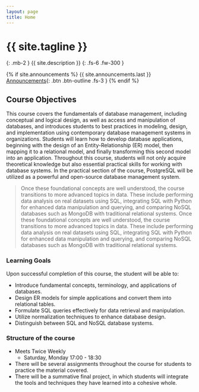 ```yaml
---
layout: page
title: Home
---
```


# {{ site.tagline }}
{: .mb-2 }
{{ site.description }}
{: .fs-6 .fw-300 }

{% if site.announcements %}
{{ site.announcements.last }}
[Announcements](announcements.md){: .btn .btn-outline .fs-3 }
{% endif %}

## Course Objectives

This course covers the fundamentals of database management, including conceptual and logical design, as well as access and manipulation of databases, and introduces students to best practices in modeling, design, and implementation using contemporary database management systems in organizations. Students will learn how to develop database applications, beginning with the design of an Entity-Relationship (ER) model, then mapping it to a relational model, and finally transforming this second model into an application. Throughout this course, students will not only acquire theoretical knowledge but also essential practical skills for working with database systems. In the practical section of the course, PostgreSQL will be utilized as a powerful and open-source database management system.
> Once these foundational concepts are well understood, the course transitions to more advanced topics in data. These include performing data analysis on real datasets using SQL, integrating SQL with Python for enhanced data manipulation and querying, and comparing NoSQL databases such as MongoDB with traditional relational systems.
> Once these foundational concepts are well understood, the course transitions to more advanced topics in data. These include performing data analysis on real datasets using SQL, integrating SQL with Python for enhanced data manipulation and querying, and comparing NoSQL databases such as MongoDB with traditional relational systems.

### Learning Goals

 Upon successful completion of this course, the student will be able to:

- Introduce fundamental concepts, terminology, and applications of databases.
- Design ER models for simple applications and convert them into relational tables.
- Formulate SQL queries effectively for data retrieval and manipulation.
- Utilize normalization techniques to enhance database design.
- Distinguish between SQL and NoSQL database systems.

### Structure of the course

 - Meets Twice Weekly
   - Saturday, Monday 17:00 - 18:30
 - There will be several assignments throughout the course for students to practice the material covered.
 - There will be a summative final project, in which students will integrate the tools and techniques they have learned into a cohesive whole. 




